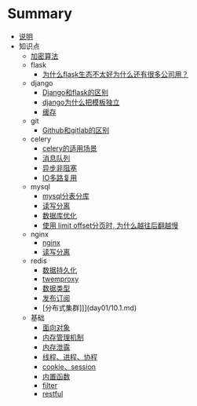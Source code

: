 # Summary

* [说明](README.md)
* 知识点
    * [加密算法](day01/1.md)
    * flask
         * [为什么flask生态不太好为什么还有很多公司用？](day01/31.md)
    * django
        * [Django和flask的区别](day01/30.md)
        * [django为什么把模板独立](day01/2.md)
        * [缓存](day01/9.md)
    * git
         * [Github和gitlab的区别](day01/3.md)   
    * celery
         * [celery的适用场景](day01/4.md) 
         * [消息队列](day01/5.md) 
         * [异步非阻塞](day01/7.md) 
         * [IO多路复用](day01/23.md)
    * mysql
         * [mysql分表分库](day01/6.md) 
         * [读写分离](day01/8.md) 
         * [数据库优化](day01/22.md)
         * [使用 limit offset分页时, 为什么越往后翻越慢](day01/24.md)
    * nginx
         * [nginx](day01/10.md) 
         * [读写分离](day01/8.md) 
    * redis
         * [数据持久化](day01/11.md) 
         * [twemproxy](day01/12.md) 
         * [数据类型](day01/13.md)
         * [发布订阅](day01/20.md)
         * [分布式集群]]](day01/10.1.md)
    * 基础
         * [面向对象](day01/14.md)
         * [内存管理机制](day01/15.md)
         * [内存泄露](day01/16.md)
         * [线程、进程、协程](day01/17.md)
         * [cookie、session](day01/18.md)
         * [内置函数](day01/19.md)
         * [filter](day01/21.md)
         * [restful](day01/22.md)
    



